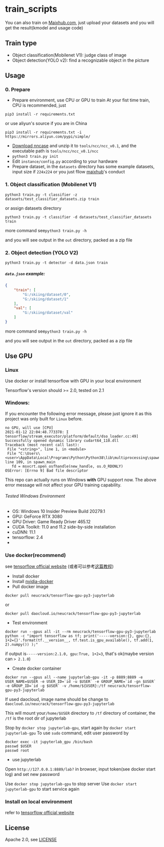 train_scripts
===========

You can also train on [Maixhub.com](https://www.maixhub.com), 
just upload your datasets and you will get the result(kmodel and usage code)

## Train type

* Object classification(Mobilenet V1): judge class of image
* Object detection(YOLO v2): find a recognizable object in the picture


## Usage

### 0. Prepare

* Prepare environment, use CPU or GPU to train
At your fist time train, CPU is recommended, just
```
pip3 install -r requirements.txt
```
or use aliyun's source if you are in China
```
pip3 install -r requirements.txt -i https://mirrors.aliyun.com/pypi/simple/
```

* [Download nncase](https://github.com/kendryte/nncase/releases/tag/v0.1.0-rc5) and unzip it to `tools/ncc/ncc_v0.1`, and the executable path is `tools/ncc/ncc_v0.1/ncc`
* `python3 train.py init`
* Edit `instance/config.py` according to your hardware
* Prepare dataset, in the `datasets` directory has some example datasets, input size if `224x224`
  or you just fllow [maixhub](https://www.maixhub.com/mtrain.html)'s conduct

### 1. Object classification (Mobilenet V1)

```
python3 train.py -t classifier -z datasets/test_classifier_datasets.zip train
```
or assign datasets directory
```
python3 train.py -t classifier -d datasets/test_classifier_datasets train
```

more command see`python3 train.py -h`


and you will see output in the `out` directory, packed as a zip file


### 2. Object detection (YOLO V2)


```
python3 train.py -t detector -d data.json train
```

##### `data.json` example:

```json
{
    "train": [
        "G:/skiing/dataset/0",
        "G:/skiing/dataset/1"
    ],
    "val": [
        "G:/skiing/dataset/val"
    ]
}
```

more command see`python3 train.py -h`

and you will see output in the `out` directory, packed as a zip file


## Use GPU

### Linux

Use docker or install tensorflow with GPU in your local environment

Tensorflow's version should >= 2.0, tested on 2.1

### Windows:

If you encounter the following error message, please just ignore it as this project was only built for `Linux` before. 

 ```
no GPU, will use [CPU]
2021-01-12 22:04:48.773378: I tensorflow/stream_executor/platform/default/dso_loader.cc:49] Successfully opened dynamic library cudart64_110.dll
Traceback (most recent call last):
  File "<string>", line 1, in <module>
  File "C:\Users\<user>\AppData\Local\Programs\Python\Python38\lib\multiprocessing\spawn.py", line 109, in spawn_main
    fd = msvcrt.open_osfhandle(new_handle, os.O_RDONLY)
OSError: [Errno 9] Bad file descriptor
 ```

This repo can actually runs on Windows **with** GPU support now. The above error message will not affect your GPU training capability.

###### Tested Windows Environment 

- OS: Windows 10 Insider Preview Build 20279.1
- GPU: GeForce RTX 3080
- GPU Driver: Game Ready Driver 465.12
- CUDA Toolkit: 11.0 and 11.2 side-by-side installation
- cuDNN: 11.1
- tensorflow: 2.4
- 

### Use docker(recommend)

see [tensorflow official website](https://tensorflow.google.cn/install/docker) (或者可以参考[这篇教程](https://neucrack.com/p/116))

* Install docker
* Install [nvidia-docker](https://github.com/NVIDIA/nvidia-docker)
* Pull docker image
```
docker pull neucrack/tensorflow-gpu-py3-jupyterlab
```
or
```
docker pull daocloud.io/neucrack/tensorflow-gpu-py3-jupyterlab
```
* Test environment
```
docker run --gpus all -it --rm neucrack/tensorflow-gpu-py3-jupyterlab python -c "import tensorflow as tf; print('-----version:{}, gpu:{}, 1+2={}'.format(tf.__version__, tf.test.is_gpu_available(), tf.add(1, 2).numpy()) );"
```
if output is`-----version:2.1.0, gpu:True, 1+2=3`, that's ok(maybe version can `> 2.1.0`)
* Create docker container
```shell
docker run --gpus all --name jupyterlab-gpu -it -p 8889:8889 -e USER_NAME=$USER -e USER_ID=`id -u $USER` -e GROUP_NAME=`id -gn $USER` -e GROUP_ID=`id -g $USER` -v /home/${USER}:/tf neucrack/tensorflow-gpu-py3-jupyterlab
```
If used daocloud, image name should be change to `daocloud.io/neucrack/tensorflow-gpu-py3-jupyterlab`

This will mount your`/home/$USER` directory to `/tf` directory of container, the `/tf` is the root dir of jupyterlab

Stop by `docker stop jupyterlab-gpu`, start again by `docker start jupyterlab-gpu`
To use `sudo` command, edit user password by
```shell
docker exec -it jupyterlab_gpu /bin/bash
passwd $USER
passwd root
```

* use jupyterlab

Open `http://127.0.0.1:8889/lab?` in browser, input token(see docker start log) and set new password

Use `docker stop jupyterlab-gpu` to stop server
Use `docker start jupyterlab-gpu` to start service again



### Install on local environment

refer to [tensorflow official website](https://tensorflow.google.cn/install/gpu)


## License

Apache 2.0, see [LICENSE](LICENSE)

